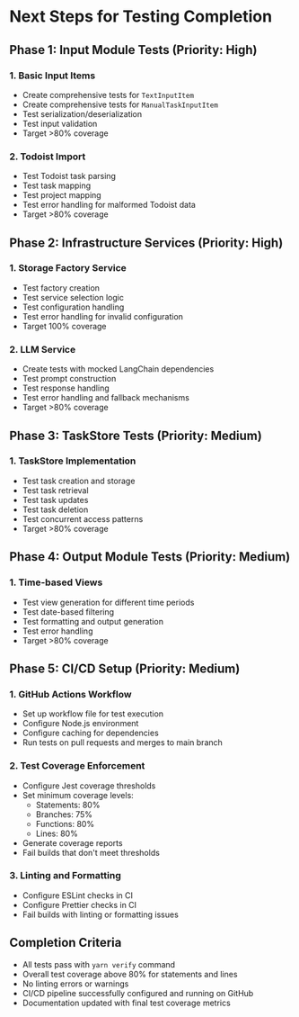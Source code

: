 # Next Steps for Testing Completion

## Phase 1: Input Module Tests (Priority: High)

### 1. Basic Input Items
- Create comprehensive tests for `TextInputItem`
- Create comprehensive tests for `ManualTaskInputItem`
- Test serialization/deserialization
- Test input validation
- Target >80% coverage

### 2. Todoist Import
- Test Todoist task parsing
- Test task mapping
- Test project mapping
- Test error handling for malformed Todoist data
- Target >80% coverage

## Phase 2: Infrastructure Services (Priority: High)

### 1. Storage Factory Service
- Test factory creation
- Test service selection logic
- Test configuration handling
- Test error handling for invalid configuration
- Target 100% coverage

### 2. LLM Service
- Create tests with mocked LangChain dependencies
- Test prompt construction
- Test response handling
- Test error handling and fallback mechanisms
- Target >80% coverage

## Phase 3: TaskStore Tests (Priority: Medium)

### 1. TaskStore Implementation
- Test task creation and storage
- Test task retrieval
- Test task updates
- Test task deletion
- Test concurrent access patterns
- Target >80% coverage

## Phase 4: Output Module Tests (Priority: Medium)

### 1. Time-based Views
- Test view generation for different time periods
- Test date-based filtering
- Test formatting and output generation
- Test error handling
- Target >80% coverage

## Phase 5: CI/CD Setup (Priority: Medium)

### 1. GitHub Actions Workflow
- Set up workflow file for test execution
- Configure Node.js environment
- Configure caching for dependencies
- Run tests on pull requests and merges to main branch

### 2. Test Coverage Enforcement
- Configure Jest coverage thresholds
- Set minimum coverage levels:
  - Statements: 80%
  - Branches: 75% 
  - Functions: 80%
  - Lines: 80%
- Generate coverage reports
- Fail builds that don't meet thresholds

### 3. Linting and Formatting
- Configure ESLint checks in CI
- Configure Prettier checks in CI
- Fail builds with linting or formatting issues

## Completion Criteria

- All tests pass with `yarn verify` command
- Overall test coverage above 80% for statements and lines
- No linting errors or warnings
- CI/CD pipeline successfully configured and running on GitHub
- Documentation updated with final test coverage metrics 